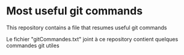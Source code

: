 # Most useful git commands
<p>This repository contains a file that resumes useful git commands</p>
						
<p>Le fichier "gitCommandes.txt" joint à ce repository contient quelques commandes git utiles</p>


